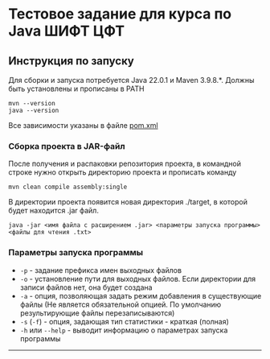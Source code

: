 # Тестовое задание для курса по Java ШИФТ ЦФТ

## Инструкция по запуску
Для сборки и запуска потребуется Java 22.0.1 и Maven 3.9.8.\*. Должны быть установлены и прописаны в PATH
```
mvn --version
java --version
```

Все зависимости указаны в файле [pom.xml](https://github.com/SonaArta/FileFilteringUtility/blob/master/pom.xml)


### Сборка проекта в JAR-файл
После получения и распаковки репозитория проекта, в командной строке нужно открыть директорию проекта и прописать команду
```
mvn clean compile assembly:single
```
В директории проекта появится новая директория ./target, в которой будет находится .jar файл.
```
java -jar <имя файла с расширением .jar> <параметры запуска программы> <файлы для чтения .txt>
```
 
### Параметры запуска программы
+ ```-p``` - задание префикса имен выходных файлов
+ ```-o``` - установление пути для выходных файлов. Если директории для записи файлов нет, она будет создана
+ ```-a``` - опция, позволяющая задать режим добавления в существующие файлы (Не является обязательной опцией. По умолчанию результирующие файлы перезаписываются)
+ ```-s``` (```-f```) - опция, задающая тип статистики - краткая (полная)
+ ```-h``` или ```--help``` - выводит информацию о параметрах запуска программы
---
